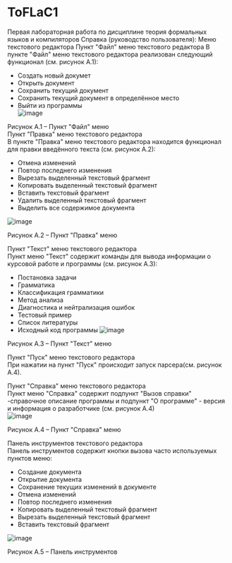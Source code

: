 # ToFLaC1
Первая лабораторная работа по дисциплине теория формальных языков и компиляторов
Справка (руководство пользователя):
Меню текстового редактора
Пункт "Файл" меню текстового редактора
В пункте "Файл" меню текстового редактора реализован следующий функционал (см. рисунок А.1):
* Создать новый докумет
* Открыть документ
* Сохранить текущий документ
* Сохранить текущий документ в определённое место
* Выйти из программы  
 ![image](https://github.com/user-attachments/assets/ff63eaf7-7986-415b-bf45-22739b0a9459)  

Рисунок А.1 – Пункт "Файл" меню  
Пункт "Правка" меню текстового редактора  
В пункте "Правка" меню текстового редактора находится функционал для правки введённого текста (см. рисунок А.2):  
* Отмена изменений
* Повтор последнего изменения
* Вырезать выделенный текстовый фрагмент
* Копировать выделенный текстовый фрагмент
* Вставить текстовый фрагмент
* Удалить выделенный текстовый фрагмент
* Выделить все содержимое документа

 ![image](https://github.com/user-attachments/assets/cc64d197-bbac-499b-b583-46ef7d438472)

Рисунок А.2 – Пункт "Правка" меню  

Пункт "Текст" меню текстового редактора  
Пункт меню "Текст" содержит команды для вывода информации о курсовой работе и программы (см. рисунок А.3):
* Постановка задачи
* Грамматика
* Классификация грамматики
* Метод анализа
* Диагностика и нейтрализация ошибок
* Тестовый пример
* Список литературы
* Исходный код программы
 ![image](https://github.com/user-attachments/assets/1ca0af85-58f8-4e5f-8b20-fa4189c67c82)

Рисунок А.3 – Пункт "Текст" меню  

Пункт "Пуск" меню текстового редактора  
При нажатии на пункт "Пуск" происходит запуск парсера(см. рисунок А.4).


Пункт "Справка" меню текстового редактора  
Пункт меню "Справка" содержит подпункт "Вызов справки" -справочное описание программы и подпункт "О программе" - версия и информация о разработчике (см. рисунок А.4)  
![image](https://github.com/user-attachments/assets/f24564b0-f179-4c63-9099-ca1ddc966775)  

Рисунок А.4 – Пункт "Справка" меню  

Панель инструментов текстового редактора  
Панель инструментов содержит кнопки вызова часто используемых пунктов меню:
* Создание документа 
* Открытие документа 
* Сохранение текущих изменений в документе 
* Отмена изменений 
* Повтор последнего изменения 
* Копировать выделенный текстовый фрагмент 
* Вырезать выделенный текстовый фрагмент 
* Вставить текстовый фрагмент  

 ![image](https://github.com/user-attachments/assets/9b0cb592-956a-4049-a523-c468c801289b)

Рисунок А.5 – Панель инструментов
